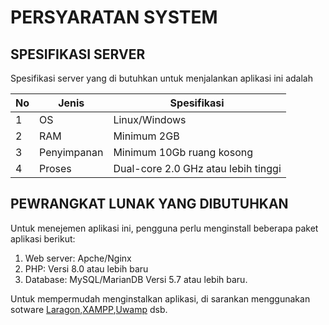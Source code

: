# PERSYARATAN SYSTEM


## SPESIFIKASI SERVER

Spesifikasi server yang di butuhkan untuk menjalankan aplikasi ini adalah 

|No|Jenis|Spesifikasi|
|-|-|-|
|1|OS|Linux/Windows|
|2|RAM|Minimum 2GB|
|3|Penyimpanan|Minimum 10Gb ruang kosong|
|4|Proses|Dual-core 2.0 GHz atau lebih tinggi|

## PEWRANGKAT LUNAK YANG DIBUTUHKAN 

Untuk menejemen aplikasi ini, pengguna perlu menginstall beberapa paket aplikasi berikut:

1. Web server: Apche/Nginx
2. PHP: Versi 8.0 atau lebih baru
3. Database: MySQL/MarianDB Versi 5.7 atau lebih baru.

Untuk mempermudah menginstalkan aplikasi, di sarankan menggunakan sotware [Laragon],[XAMPP],[Uwamp] dsb. 

[laragon]:https://laragon.org/
[XAMPP]:ttps://www.apachefriends.org/
[Uwamp]:https://www.uwamp.com/en/